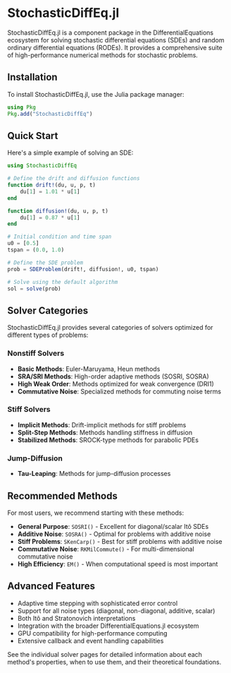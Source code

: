 # StochasticDiffEq.jl

StochasticDiffEq.jl is a component package in the DifferentialEquations ecosystem for solving stochastic differential equations (SDEs) and random ordinary differential equations (RODEs). It provides a comprehensive suite of high-performance numerical methods for stochastic problems.

## Installation

To install StochasticDiffEq.jl, use the Julia package manager:

```julia
using Pkg
Pkg.add("StochasticDiffEq")
```

## Quick Start

Here's a simple example of solving an SDE:

```julia
using StochasticDiffEq

# Define the drift and diffusion functions
function drift!(du, u, p, t)
    du[1] = 1.01 * u[1]
end

function diffusion!(du, u, p, t)
    du[1] = 0.87 * u[1]
end

# Initial condition and time span
u0 = [0.5]
tspan = (0.0, 1.0)

# Define the SDE problem
prob = SDEProblem(drift!, diffusion!, u0, tspan)

# Solve using the default algorithm
sol = solve(prob)
```

## Solver Categories

StochasticDiffEq.jl provides several categories of solvers optimized for different types of problems:

### Nonstiff Solvers
- **Basic Methods**: Euler-Maruyama, Heun methods
- **SRA/SRI Methods**: High-order adaptive methods (SOSRI, SOSRA)
- **High Weak Order**: Methods optimized for weak convergence (DRI1)
- **Commutative Noise**: Specialized methods for commuting noise terms

### Stiff Solvers  
- **Implicit Methods**: Drift-implicit methods for stiff problems
- **Split-Step Methods**: Methods handling stiffness in diffusion
- **Stabilized Methods**: SROCK-type methods for parabolic PDEs

### Jump-Diffusion
- **Tau-Leaping**: Methods for jump-diffusion processes

## Recommended Methods

For most users, we recommend starting with these methods:

- **General Purpose**: `SOSRI()` - Excellent for diagonal/scalar Itô SDEs
- **Additive Noise**: `SOSRA()` - Optimal for problems with additive noise  
- **Stiff Problems**: `SKenCarp()` - Best for stiff problems with additive noise
- **Commutative Noise**: `RKMilCommute()` - For multi-dimensional commutative noise
- **High Efficiency**: `EM()` - When computational speed is most important

## Advanced Features

- Adaptive time stepping with sophisticated error control
- Support for all noise types (diagonal, non-diagonal, additive, scalar)
- Both Itô and Stratonovich interpretations
- Integration with the broader DifferentialEquations.jl ecosystem
- GPU compatibility for high-performance computing
- Extensive callback and event handling capabilities

See the individual solver pages for detailed information about each method's properties, when to use them, and their theoretical foundations.